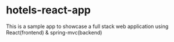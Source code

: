 # hotels-react-app
This is a sample app to showcase a full stack web application using React(frontend) &amp; spring-mvc(backend)
